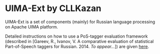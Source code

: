 UIMA-Ext by CLLKazan
====================

UIMA-Ext is a set of components (mainly) for Russian language processing on Apache UIMA platform.

Detailed instructions on how to use a PoS-tagger evaluation framework (described in [Gareev, R., Ivanov, V. A comparative evaluation of statistical Part-of-Speech taggers for Russian. 2014. *To appear...*]) are given [here](http://cllkazan.github.io/UIMA-Ext/pos-tagging-eval/).
